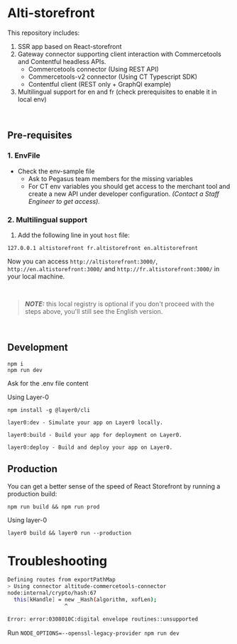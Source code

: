 # Alti-storefront 

This repository includes:
1. SSR app based on React-storefront  
2. Gateway connector supporting client interaction with Commercetools and Contentful headless APIs.
    - Commercetools connector (Using REST API)
    - Commercetools-v2 connector (Using CT Typescript SDK)
    - Contentful client (REST only + GraphQl example)
3. Multilingual support for en and fr (check prerequisites to enable it in local env)
<!-- TODO enable this once the design system foundations will be included -->    
<!-- 2. Alti design system package with the foundations for a multi-tiered token system, component library based on atomic design, BEM convention and storybook (preview and documentation). -->
<br/>

## Pre-requisites
### 1. EnvFile
- Check the env-sample file
    -  Ask to Pegasus team members for the missing variables
    - For CT env variables you should get access to the merchant tool and create a new API under developer configuration. *(Contact a Staff Engineer to get access).*

### 2. Multilingual support
1. Add the following line in yout `host` file:

```
127.0.0.1 altistorefront fr.altistorefront en.altistorefront
```

Now you can access `http://altistorefront:3000/`, `http://en.altistorefront:3000/` and `http://fr.altistorefront:3000/` in your local machine.

<br/>

> **_NOTE:_** this local registry is optional if you don't proceed with the steps above, you'll still see the English version.

<br/>

## Development

```
npm i
npm run dev
```

Ask for the .env file content

Using Layer-0

```
npm install -g @layer0/cli

layer0:dev - Simulate your app on Layer0 locally.

layer0:build - Build your app for deployment on Layer0.

layer0:deploy - Build and deploy your app on Layer0.
```

## Production

You can get a better sense of the speed of React Storefront by running a production build:

```
npm run build && npm run prod
```
Using layer-0

```
layer0 build && layer0 run --production
```

# Troubleshooting

```bash
Defining routes from exportPathMap
> Using connector altitude-commercetools-connector
node:internal/crypto/hash:67
  this[kHandle] = new _Hash(algorithm, xofLen);
                  ^

Error: error:0308010C:digital envelope routines::unsupported
```

Run 
`NODE_OPTIONS=--openssl-legacy-provider npm run dev` 
